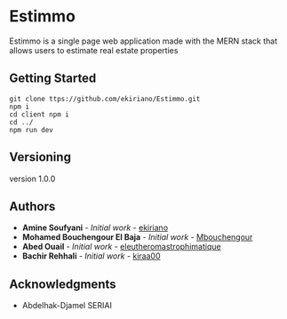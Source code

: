 # Estimmo
Estimmo  is a single page web application made with the MERN stack that allows users to estimate real estate properties

## Getting Started

```
git clone ttps://github.com/ekiriano/Estimmo.git
npm i 
cd client npm i 
cd ../
npm run dev 
```

## Versioning

version 1.0.0

## Authors

* **Amine Soufyani** - *Initial work* - [ekiriano](https://github.com/ekiriano)
* **Mohamed Bouchengour El Baja** - *Initial work* - [Mbouchengour](https://github.com/Mbouchengour)
* **Abed Ouail** - *Initial work* - [eleutheromastrophimatique](https://github.com/eleutheromastrophimatique)
* **Bachir Rehhali** - *Initial work* - [kiraa00](https://github.com/kiraa00)

## Acknowledgments

* Abdelhak-Djamel SERIAI


